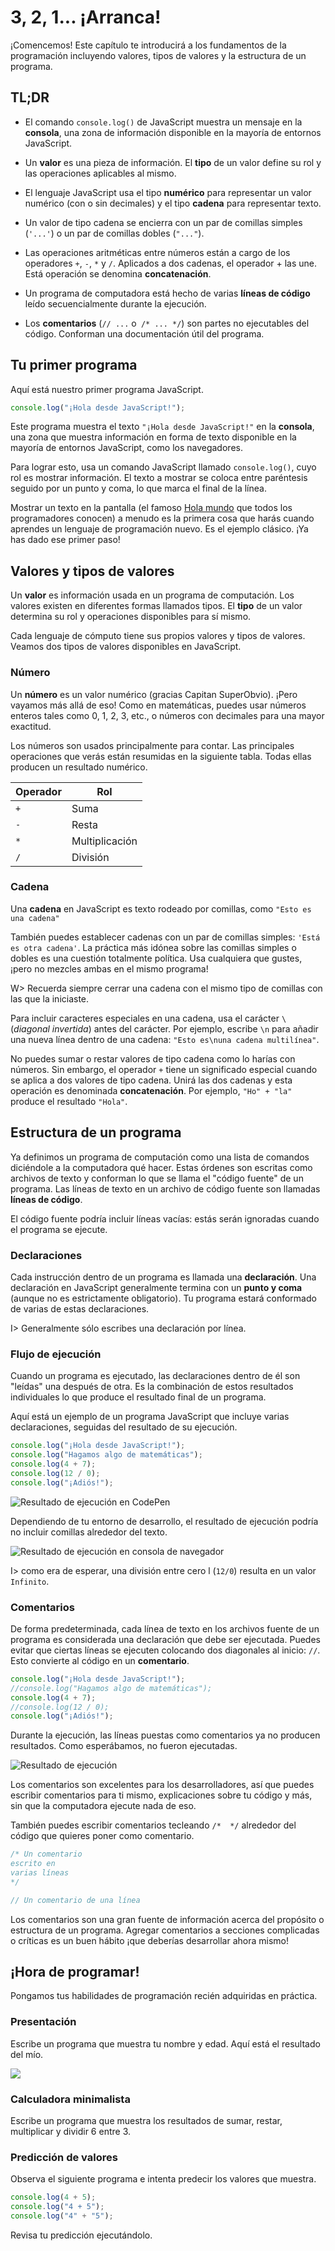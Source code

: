 # 3, 2, 1... ¡Arranca!

¡Comencemos! Este capítulo te introducirá a los fundamentos de la programación incluyendo valores, tipos de valores y la estructura de un programa.

## TL;DR

* El comando `console.log()` de JavaScript muestra un mensaje en la **consola**, una zona de información disponible en la mayoría de entornos JavaScript.

* Un **valor** es una pieza de información. El **tipo** de un valor define su rol y las operaciones aplicables al mismo.

* El lenguaje JavaScript usa el tipo **numérico** para representar un valor numérico (con o sin decimales) y el tipo **cadena** para representar texto.

* Un valor de tipo cadena se encierra con un par de comillas simples (`'...'`) o un par de comillas dobles (`"..."`).

* Las operaciones aritméticas entre números están a cargo de los operadores  `+`, `-`, `*` y `/`. Aplicados a dos cadenas, el operador + las une. Está operación se denomina **concatenación**.

* Un programa de computadora está hecho de varias **líneas de código** leído secuencialmente durante la ejecución.

* Los **comentarios** (`// ...` o` /* ... */`) son partes no ejecutables del código. Conforman una documentación útil del programa.

## Tu primer programa

Aquí está nuestro primer programa JavaScript.

```js
console.log("¡Hola desde JavaScript!");
```

Este programa muestra el texto `"¡Hola desde JavaScript!"` en la **consola**, una zona que muestra información  en forma de texto disponible en la mayoría de entornos JavaScript, como los navegadores.

Para lograr esto, usa un comando JavaScript llamado `console.log()`, cuyo rol es mostrar información. El texto a mostrar se coloca entre paréntesis seguido por un punto y coma, lo que marca el final de la línea.

Mostrar un texto en la pantalla (el famoso [Hola mundo](https://es.m.wikipedia.org/wiki/Hola_mundo) que todos los programadores conocen) a menudo es la primera cosa que harás cuando aprendes un lenguaje de programación nuevo. Es el ejemplo clásico. ¡Ya has dado ese primer paso!

## Valores y tipos de valores

Un **valor** es información usada en un programa de computación. Los valores existen en diferentes formas llamados tipos. El **tipo** de un valor determina su rol y operaciones disponibles para sí mismo.

Cada lenguaje de cómputo tiene sus propios valores y tipos de valores. Veamos dos tipos de valores disponibles en JavaScript.

### Número

Un **número** es un valor numérico (gracias Capitan SuperObvio). ¡Pero vayamos más allá de eso! Como en matemáticas, puedes usar números enteros tales como 0, 1, 2, 3, etc., o números con decimales para una mayor exactitud.

Los números son usados principalmente para contar. Las principales operaciones que verás están resumidas en la siguiente tabla. Todas ellas producen un resultado numérico.

|Operador|Rol|
|---------|----|
|`+`|Suma|
|`-`|Resta|
|`*`|Multiplicación|
|`/`|División|

### Cadena

Una **cadena** en JavaScript es texto rodeado por comillas, como `"Esto es una cadena"`

También puedes establecer cadenas con un par de comillas simples: `'Está es otra cadena'`. La práctica más idónea sobre las comillas simples o dobles es una cuestión totalmente política. Usa cualquiera que gustes, ¡pero no mezcles ambas en el mismo programa!


W> Recuerda siempre cerrar una cadena con el mismo tipo de comillas con las que la iniciaste.

Para incluir caracteres especiales en una cadena, usa el carácter `\` (*diagonal invertida*) antes del carácter. Por ejemplo, escribe `\n` para añadir una nueva línea dentro de una cadena:
`"Esto es\nuna cadena multilínea"`.

No puedes sumar o restar valores de tipo cadena como lo harías con números. Sin embargo, el operador `+` tiene un significado especial cuando se aplica a dos valores de tipo cadena. Unirá las dos cadenas y esta operación es denominada **concatenación**. Por ejemplo, `"Ho" + "la"` produce el resultado `"Hola"`.

## Estructura de un programa

Ya definimos un programa de computación como una lista de comandos diciéndole a la computadora qué hacer. Estas órdenes son escritas como archivos de texto y conforman lo que se llama el "código fuente" de un programa. Las líneas de texto en un archivo de código fuente son llamadas **líneas de código**.

El código fuente podría incluir líneas vacías: estás serán ignoradas cuando el programa se ejecute.

### Declaraciones

Cada instrucción dentro de un programa es llamada una **declaración**. Una declaración en JavaScript generalmente termina con un **punto y coma** (aunque no es estrictamente obligatorio). Tu programa estará conformado de varias de estas declaraciones.

I> Generalmente sólo escribes una declaración por línea.

### Flujo de ejecución

Cuando un programa es ejecutado, las declaraciones dentro de él son "leídas" una después de otra. Es la combinación de estos resultados individuales lo que produce el resultado final de un programa.

Aquí está un ejemplo de un programa JavaScript que incluye varias declaraciones, seguidas del resultado de su ejecución.

```js
console.log("¡Hola desde JavaScript!");
console.log("Hagamos algo de matemáticas");
console.log(4 + 7);
console.log(12 / 0);
console.log("¡Adiós!");
```

![Resultado de ejecución en CodePen](images/chapter01-01.png)

Dependiendo de tu entorno de desarrollo, el resultado de ejecución podría no incluir comillas alrededor del texto.

![Resultado de ejecución en consola de navegador](images/chapter01-04.png)

I> como era de esperar, una división entre cero l (`12/0`) resulta en un valor `Infinito`.

### Comentarios

De forma predeterminada, cada línea de texto en los archivos fuente de un programa es considerada una declaración que debe ser ejecutada. Puedes evitar que ciertas líneas se ejecuten colocando dos diagonales al inicio: `//`. Esto convierte al código en un **comentario**.

```js
console.log("¡Hola desde JavaScript!");
//console.log("Hagamos algo de matemáticas");
console.log(4 + 7);
//console.log(12 / 0);
console.log("¡Adiós!");
```

Durante la ejecución, las líneas puestas como comentarios ya no producen resultados.  Como esperábamos, no fueron ejecutadas.

![Resultado de ejecución](images/chapter01-02.png)

Los comentarios son excelentes para los desarrolladores, así que puedes escribir comentarios para ti mismo, explicaciones sobre tu código y más, sin que la computadora ejecute nada de eso.

También puedes escribir comentarios tecleando `/*  */` alrededor del código que quieres poner como comentario.

```js
/* Un comentario
escrito en
varias líneas
*/

// Un comentario de una línea
```
Los comentarios son una gran fuente de información acerca del propósito o estructura de un programa. Agregar comentarios a secciones complicadas o críticas es un buen hábito ¡que deberías desarrollar ahora mismo!

## ¡Hora de programar!

Pongamos tus habilidades de programación recién adquiridas en práctica.

### Presentación

Escribe un programa que muestra tu nombre y edad. Aquí está el resultado del mío.

![](images/chapter01-03.png)

### Calculadora minimalista

Escribe un programa que muestra los resultados de sumar, restar, multiplicar y dividir 6 entre 3.

### Predicción de valores

Observa el siguiente programa e intenta predecir los valores que muestra.

```js
console.log(4 + 5);
console.log("4 + 5");
console.log("4" + "5");
```

Revisa tu predicción ejecutándolo.
